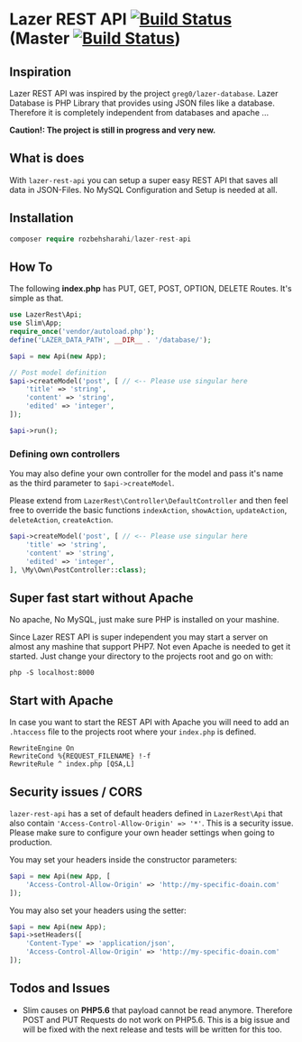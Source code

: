 # Lazer REST API [![Build Status](https://travis-ci.org/RozbehSharahi/lazer-rest-api.svg?branch=v1.0.0)](https://travis-ci.org/RozbehSharahi/lazer-rest-api) (Master [![Build Status](https://travis-ci.org/RozbehSharahi/lazer-rest-api.svg?branch=master)](https://travis-ci.org/RozbehSharahi/lazer-rest-api))

## Inspiration

Lazer REST API was inspired by the project `greg0/lazer-database`.
Lazer Database is PHP Library that provides using JSON files
like a database. Therefore it is completely independent from
databases and apache ...

__Caution!: The project is still in progress and very new.__

## What is does

With `lazer-rest-api` you can setup a super easy REST API
that saves all data in JSON-Files. No MySQL Configuration and Setup
is needed at all.

## Installation

```php
composer require rozbehsharahi/lazer-rest-api
```

## How To

The following __index.php__ has PUT, GET, POST, OPTION, DELETE
Routes. It's simple as that.

```php
use LazerRest\Api;
use Slim\App;
require_once('vendor/autoload.php');
define('LAZER_DATA_PATH', __DIR__ . '/database/');

$api = new Api(new App);

// Post model definition
$api->createModel('post', [ // <-- Please use singular here
    'title' => 'string',
    'content' => 'string',
    'edited' => 'integer',
]);

$api->run();

```

### Defining own controllers

You may also define your own controller for the model and pass
it's name as the third parameter to `$api->createModel`.

Please extend from `LazerRest\Controller\DefaultController` and
 then feel free to override the basic functions `indexAction`,
 `showAction`, `updateAction`, `deleteAction`, `createAction`.

```php
$api->createModel('post', [ // <-- Please use singular here
    'title' => 'string',
    'content' => 'string',
    'edited' => 'integer',
], \My\Own\PostController::class);
```

## Super fast start without Apache

No apache, No MySQL, just make sure PHP is installed on your mashine.

Since Lazer REST API is super independent you may start a server
 on almost any mashine that support PHP7. Not even Apache is
 needed to get it started. Just change your directory to the projects root and go on with:

```shell
php -S localhost:8000
```

## Start with Apache

In case you want to start the REST API with Apache you will
need to add an `.htaccess` file to the projects root where your
`index.php` is defined.

```htaccess
RewriteEngine On
RewriteCond %{REQUEST_FILENAME} !-f
RewriteRule ^ index.php [QSA,L]
```

## Security issues / CORS
`lazer-rest-api` has a set of default headers defined in `LazerRest\Api`
that also contain `'Access-Control-Allow-Origin' => '*'`. This is
a security issue. Please make sure to configure your own header settings
when going to production.

You may set your headers inside the constructor parameters:

```php
$api = new Api(new App, [
    'Access-Control-Allow-Origin' => 'http://my-specific-doain.com'
]);
```

You may also set your headers using the setter:

```php
$api = new Api(new App);
$api->setHeaders([
    'Content-Type' => 'application/json',
    'Access-Control-Allow-Origin' => 'http://my-specific-doain.com'
]);

```

## Todos and Issues

* Slim causes on __PHP5.6__ that payload cannot be read anymore. Therefore
POST and PUT Requests do not work on PHP5.6. This is a big issue
and will be fixed with the next release and tests will be written for this
too.
